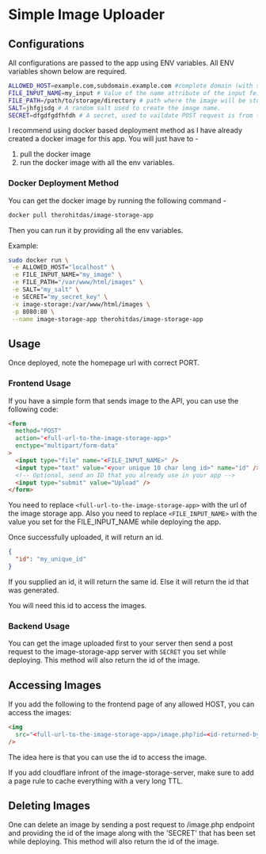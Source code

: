 # Simple Image Uploader

## Configurations

All configurations are passed to the app using ENV variables.
All ENV variables shown below are required.

```bash
ALLOWED_HOST=example.com,subdomain.example.com #complete domain (with subdomain) of the page where the images will be accessed (GET or via img tag)
FILE_INPUT_NAME=my_input # Value of the name attribute of the input feild of the file.
FILE_PATH=/path/to/storage/directory # path where the image will be stored on server
SALT=jhfgjsdg # A random salt used to create the image name.
SECRET=dfgdfgdfhfdh # A secret, used to vaildate POST request is from trusted server. Do not use the secret in the frontend, use the Allowed host to configure frontend usage.
```

I recommend using docker based deployment method as I have already created a docker image for this app. You will just have to -

1. pull the docker image
2. run the docker image with all the env variables.

### Docker Deployment Method

You can get the docker image by running the following command -

```bash
docker pull therohitdas/image-storage-app
```

Then you can run it by providing all the env variables.

Example:

```bash
sudo docker run \
 -e ALLOWED_HOST="localhost" \
 -e FILE_INPUT_NAME="my_image" \
 -e FILE_PATH="/var/www/html/images" \
 -e SALT="my_salt" \
 -e SECRET="my_secret_key" \
 -v image-storage:/var/www/html/images \
 -p 8080:80 \
 --name image-storage-app therohitdas/image-storage-app
```

## Usage

Once deployed, note the homepage url with correct PORT.

### Frontend Usage

If you have a simple form that sends image to the API, you can use the following code:

```html
<form
  method="POST"
  action="<full-url-to-the-image-storage-app>"
  enctype="multipart/form-data"
>
  <input type="file" name="<FILE_INPUT_NAME>" />
  <input type="text" value="<your unique 10 char long id>" name="id" />
  <!-- Optional, send an ID that you already use in your app -->
  <input type="submit" value="Upload" />
</form>
```

You need to replace `<full-url-to-the-image-storage-app>` with the url of the image storage app. Also you need to replace `<FILE_INPUT_NAME>` with the value you set for the FILE_INPUT_NAME while deploying the app.

Once successfully uploaded, it will return an id.

```json
{
  "id": "my_unique_id"
}
```

If you supplied an id, it will return the same id.
Else it will return the id that was generated.

You will need this id to access the images.

### Backend Usage

You can get the image uploaded first to your server then send a post request to the image-storage-app server with `SECRET` you set while deploying. This method will also return the id of the image.

## Accessing Images

If you add the following to the frontend page of any allowed HOST, you can access the images:

```html
<img
  src="<full-url-to-the-image-storage-app>/image.php?id=<id-returned-by-the-app>"
/>
```

The idea here is that you can use the id to access the image.

If you add cloudflare infront of the image-storage-server, make sure to add a page rule to cache everything with a very long TTL.

## Deleting Images
One can delete an image by sending a post request to <full-url-to-the-image-storage-app>/image.php endpoint and providing the id of the image along with the 'SECRET' that has been set while deploying.  This method will also return the id of the image.
